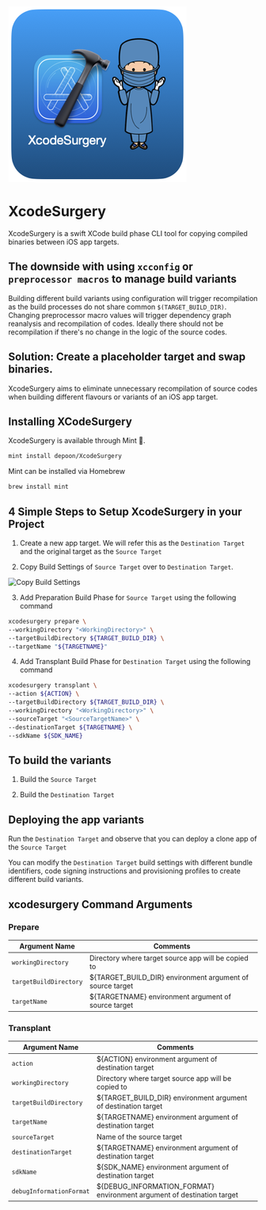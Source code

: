 
![Image of XcodeSurgery](docs/XcodeSurgeryLogo_v2.png)
# XcodeSurgery

XcodeSurgery is a swift XCode build phase CLI tool for copying compiled binaries between iOS app targets. 

## The downside with using `xcconfig` or `preprocessor macros` to manage build variants
Building different build variants using configuration will trigger recompilation as the build processes do not share common `$(TARGET_BUILD_DIR)`. Changing preprocessor macro values will trigger dependency graph reanalysis and recompilation of codes. Ideally there should not be recompilation if there's no change in the logic of the source codes.

## Solution: Create a placeholder target and swap binaries.
XcodeSurgery aims to eliminate unnecessary recompilation of source codes when building different flavours or variants of an iOS app target.

## Installing XCodeSurgery


XcodeSurgery is available through Mint 🌱.
```sh
mint install depoon/XcodeSurgery
```

Mint can be installed via Homebrew
```sh
brew install mint
```

## 4 Simple Steps to Setup XcodeSurgery in your Project
1. Create a new app target. We will refer this as the `Destination Target` and the original target as the `Source Target`

2. Copy Build Settings of `Source Target` over to `Destination Target`.

![Copy Build Settings](docs/CopyBuildSettings.gif)

3. Add Preparation Build Phase for `Source Target` using the following command
```sh
xcodesurgery prepare \
--workingDirectory "<WorkingDirectory>" \
--targetBuildDirectory ${TARGET_BUILD_DIR} \
--targetName "${TARGETNAME}"
```
4. Add Transplant Build Phase for `Destination Target` using the following command
```sh
xcodesurgery transplant \
--action ${ACTION} \
--targetBuildDirectory ${TARGET_BUILD_DIR} \
--workingDirectory "<WorkingDirectory>" \
--sourceTarget "<SourceTargetName>" \
--destinationTarget ${TARGETNAME} \
--sdkName ${SDK_NAME}

```

## To build the variants
1. Build the `Source Target`

2. Build the `Destination Target`

## Deploying the app variants
Run the `Destination Target` and observe that you can deploy a clone app of the `Source Target`

You can modify the `Destination Target` build settings with different bundle identifiers, code signing instructions and provisioning profiles to create different build variants.

## xcodesurgery Command Arguments
### Prepare
Argument Name | Comments
------------ | -------------
`workingDirectory` | Directory where target source app will be copied to
`targetBuildDirectory` | ${TARGET_BUILD_DIR} environment argument of source target
`targetName` | ${TARGETNAME} environment argument of source target

### Transplant
Argument Name | Comments
------------ | -------------
`action` | ${ACTION} environment argument of destination target
`workingDirectory` | Directory where target source app will be copied to
`targetBuildDirectory` | ${TARGET_BUILD_DIR} environment argument of destination target
`targetName` | ${TARGETNAME} environment argument of destination target
`sourceTarget` | Name of the source target
`destinationTarget` | ${TARGETNAME} environment argument of destination target
`sdkName` | ${SDK_NAME} environment argument of destination target
`debugInformationFormat` | ${DEBUG_INFORMATION_FORMAT} environment argument of destination target
